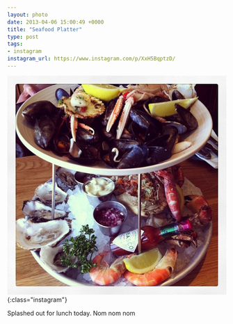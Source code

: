 ```yaml
---
layout: photo
date: 2013-04-06 15:00:49 +0000
title: "Seafood Platter"
type: post
tags:
- instagram
instagram_url: https://www.instagram.com/p/XxH5BqptzD/
---
```


![Instagram - XxH5BqptzD](/img/XxH5BqptzD.jpg){:class="instagram"}

Splashed out for lunch today. Nom nom nom
